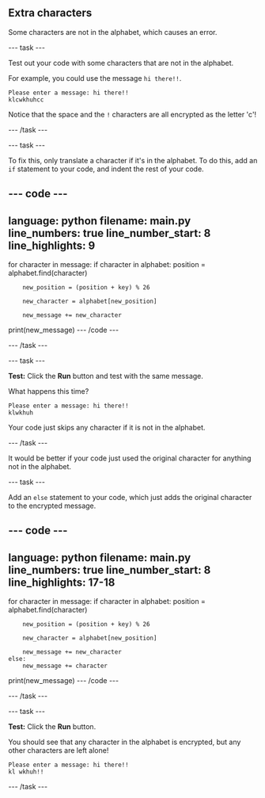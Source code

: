 ## Extra characters

Some characters are not in the alphabet, which causes an error.

--- task ---

Test out your code with some characters that are not in the alphabet.

For example, you could use the message `hi there!!`.

```
Please enter a message: hi there!!
klcwkhuhcc
```

Notice that the space and the `!` characters are all encrypted as the letter 'c'!

--- /task ---

--- task ---

To fix this, only translate a character if it's in the alphabet. To do this, add an `if` statement to your code, and indent the rest of your code.

--- code ---
---
language: python
filename: main.py
line_numbers: true
line_number_start: 8
line_highlights: 9
---
for character in message:
    if character in alphabet:
    	position = alphabet.find(character)
    
    	new_position = (position + key) % 26
    
    	new_character = alphabet[new_position]
    
    	new_message += new_character
print(new_message)
--- /code ---

--- /task ---

--- task ---

**Test:** Click the **Run** button and test with the same message. 

What happens this time?

```
Please enter a message: hi there!!
klwkhuh
```

Your code just skips any character if it is not in the alphabet.

--- /task ---

It would be better if your code just used the original character for anything not in the alphabet.

--- task ---

Add an `else` statement to your code, which just adds the original character to the encrypted message.

--- code ---
---
language: python
filename: main.py
line_numbers: true
line_number_start: 8
line_highlights: 17-18
---
for character in message:
    if character in alphabet:
    	position = alphabet.find(character)
    
    	new_position = (position + key) % 26
    
    	new_character = alphabet[new_position]
    
    	new_message += new_character
    else:
        new_message += character
print(new_message)
--- /code ---

--- /task ---

--- task ---

**Test:** Click the **Run** button. 

You should see that any character in the alphabet is encrypted, but any other characters are left alone!

```
Please enter a message: hi there!!
kl wkhuh!!
```
--- /task ---

